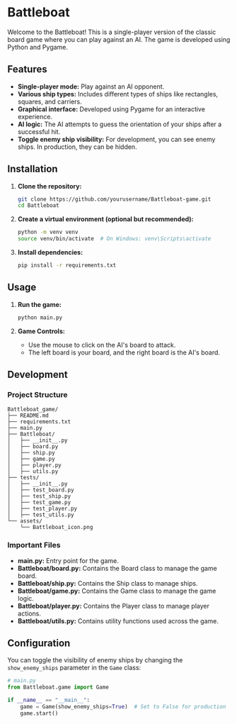 # Battleboat

Welcome to the Battleboat! This is a single-player version of the classic board game where you can play against an AI. The game is developed using Python and Pygame.

## Features

- **Single-player mode:** Play against an AI opponent.
- **Various ship types:** Includes different types of ships like rectangles, squares, and carriers.
- **Graphical interface:** Developed using Pygame for an interactive experience.
- **AI logic:** The AI attempts to guess the orientation of your ships after a successful hit.
- **Toggle enemy ship visibility:** For development, you can see enemy ships. In production, they can be hidden.

## Installation

1. **Clone the repository:**

   ```sh
   git clone https://github.com/yourusername/Battleboat-game.git
   cd Battleboat
   ```

2. **Create a virtual environment (optional but recommended):**

   ```sh
   python -m venv venv
   source venv/bin/activate  # On Windows: venv\Scripts\activate
   ```

3. **Install dependencies:**

   ```sh
   pip install -r requirements.txt
   ```

## Usage

1. **Run the game:**

   ```sh
   python main.py
   ```

2. **Game Controls:**
   - Use the mouse to click on the AI's board to attack.
   - The left board is your board, and the right board is the AI's board.

## Development

### Project Structure

```
Battleboat_game/
├── README.md
├── requirements.txt
├── main.py
├── Battleboat/
│   ├── __init__.py
│   ├── board.py
│   ├── ship.py
│   ├── game.py
│   ├── player.py
│   ├── utils.py
├── tests/
│   ├── __init__.py
│   ├── test_board.py
│   ├── test_ship.py
│   ├── test_game.py
│   ├── test_player.py
│   ├── test_utils.py
└── assets/
    └── Battleboat_icon.png
```

### Important Files

- **main.py:** Entry point for the game.
- **Battleboat/board.py:** Contains the Board class to manage the game board.
- **Battleboat/ship.py:** Contains the Ship class to manage ships.
- **Battleboat/game.py:** Contains the Game class to manage the game logic.
- **Battleboat/player.py:** Contains the Player class to manage player actions.
- **Battleboat/utils.py:** Contains utility functions used across the game.

## Configuration

You can toggle the visibility of enemy ships by changing the `show_enemy_ships` parameter in the `Game` class:

```python
# main.py
from Battleboat.game import Game

if __name__ == "__main__":
    game = Game(show_enemy_ships=True)  # Set to False for production
    game.start()
```
